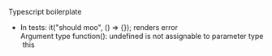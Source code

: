 
Typescript boilerplate

* In tests:
  it("should moo", () => {}); renders error
    Argument type function(): undefined is not assignable to parameter type this

